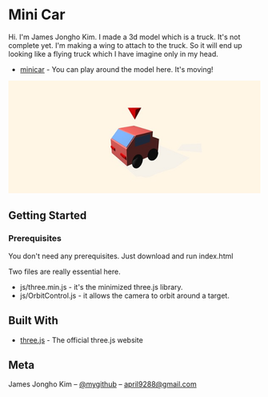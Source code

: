 # Mini Car

Hi. I'm James Jongho Kim. I made a 3d model which is a truck. It's not complete yet. I'm making a wing to attach to the truck. So it will end up looking like a flying truck which I have imagine only in my head.

* [minicar](https://april9288.github.io/MiniCar/) - You can play around the model here. It's moving!

![](minicar.jpg)

## Getting Started

### Prerequisites

You don't need any prerequisites. Just download and run index.html

Two files are really essential here. 

* js/three.min.js - it's the minimized three.js library.
* js/OrbitControl.js - it allows the camera to orbit around a target.

## Built With

* [three.js](https://threejs.org/) - The official three.js website

## Meta

James Jongho Kim – [@mygithub](https://github.com/april9288) – april9288@gmail.com
